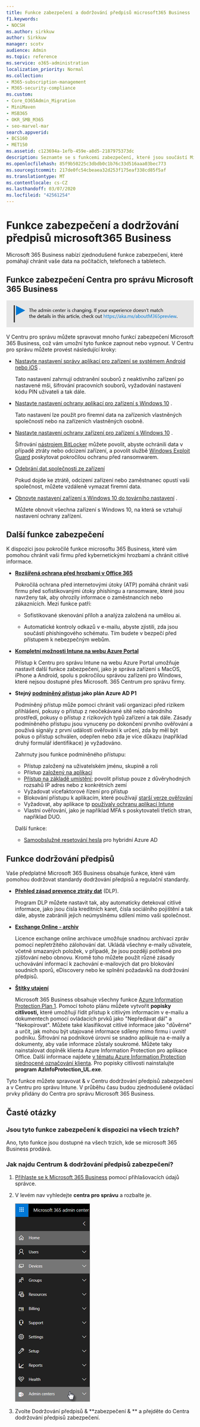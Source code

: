 ```yaml
---
title: Funkce zabezpečení a dodržování předpisů microsoft365 Business
f1.keywords:
- NOCSH
ms.author: sirkkuw
author: Sirkkuw
manager: scotv
audience: Admin
ms.topic: reference
ms.service: o365-administration
localization_priority: Normal
ms.collection:
- M365-subscription-management
- M365-security-compliance
ms.custom:
- Core_O365Admin_Migration
- MiniMaven
- MSB365
- OKR_SMB_M365
- seo-marvel-mar
search.appverid:
- BCS160
- MET150
ms.assetid: c123694a-1efb-459e-a8d5-2187975373dc
description: Seznamte se s funkcemi zabezpečení, které jsou součástí Microsoftu 365 Business a pomáhají chránit vaše data na počítačích, telefonech a tabletech.
ms.openlocfilehash: 85f9b50225c3dbdb0c1b76c33d516aaa03bec773
ms.sourcegitcommit: 217de0fc54cbeaea32d253f175eaf338cd85f5af
ms.translationtype: MT
ms.contentlocale: cs-CZ
ms.lasthandoff: 03/07/2020
ms.locfileid: "42561254"
---
```

# <a name="microsoft-365-business-security-and-compliance-features"></a>Funkce zabezpečení a dodržování předpisů microsoft365 Business

Microsoft 365 Business nabízí zjednodušené funkce zabezpečení, které pomáhají chránit vaše data na počítačích, telefonech a tabletech.
    
## <a name="microsoft-365-business-admin-center-security-features"></a>Funkce zabezpečení Centra pro správu Microsoft 365 Business

[![Popis s informacemi o tom, jak se mění centrum pro správu. Další podrobnosti najdete na aka.ms/aboutM365preview.](../media/m365admincenterchanging.png)](https://docs.microsoft.com/office365/admin/microsoft-365-admin-center-preview)

V Centru pro správu můžete spravovat mnoho funkcí zabezpečení Microsoft 365 Business, což vám umožní tyto funkce zapnout nebo vypnout. V Centru pro správu můžete provést následující kroky:
  
- [Nastavte nastavení správy aplikací pro zařízení se systémem Android nebo iOS](app-protection-settings-for-android-and-ios.md) . 
    
    Tato nastavení zahrnují odstranění souborů z neaktivního zařízení po nastavené mši, šifrování pracovních souborů, vyžadování nastavení kódu PIN uživateli a tak dále.
    
- [Nastavte nastavení ochrany aplikací pro zařízení s Windows 10](protection-settings-for-windows-10-devices.md) . 
    
    Tato nastavení lze použít pro firemní data na zařízeních vlastněných společností nebo na zařízeních vlastněných osobně.
    
- [Nastavte nastavení ochrany zařízení pro zařízení s Windows 10](protection-settings-for-windows-10-pcs.md) . 
    
    Šifrování [nástrojem BitLocker](https://go.microsoft.com/fwlink/p/?linkid=871405) můžete povolit, abyste ochránili data v případě ztráty nebo odcizení zařízení, a povolit službě [Windows Exploit Guard](https://docs.microsoft.com/windows/security/threat-protection/microsoft-defender-atp/enable-exploit-protection) poskytovat pokročilou ochranu před ransomwarem. 
    
- [Odebrání dat společnosti ze zařízení](remove-company-data.md)
    
    Pokud dojde ke ztrátě, odcizení zařízení nebo zaměstnanec opustí vaši společnost, můžete vzdáleně vymazat firemní data.
    
- [Obnovte nastavení zařízení s Windows 10 do továrního nastavení](reset-devices-to-factory-settings.md) . 
    
    Můžete obnovit všechna zařízení s Windows 10, na která se vztahují nastavení ochrany zařízení.
    
## <a name="additional-security-features"></a>Další funkce zabezpečení 

K dispozici jsou pokročilé funkce microsoftu 365 Business, které vám pomohou chránit vaši firmu před kybernetickými hrozbami a chránit citlivé informace.
  
- **[Rozšířená ochrana před hrozbami v Office 365](https://support.office.com/article/e100fe7c-f2a1-4b7d-9e08-622330b83653)**
    
    Pokročilá ochrana před internetovými útoky (ATP) pomáhá chránit vaši firmu před sofistikovanými útoky phishingu a ransomware, které jsou navrženy tak, aby ohrozily informace o zaměstnancích nebo zákaznících. Mezi funkce patří:
    
  - Sofistikované skenování příloh a analýza založená na umělou ai.
    
  - Automatické kontroly odkazů v e-mailu, abyste zjistili, zda jsou součástí phishingového schématu. Tím budete v bezpečí před přístupem k nebezpečným webům.

- **[Kompletní možnosti Intune na webu Azure Portal](https://go.microsoft.com/fwlink/p/?linkid=871403)**
    
    Přístup k Centru pro správu Intune na webu Azure Portal umožňuje nastavit další funkce zabezpečení, jako je správa zařízení s MacOS, iPhone a Android, spolu s pokročilou správou zařízení pro Windows, které nejsou dostupné přes Microsoft. 365 Centrum pro správu firmy.
- **Stejný [podmíněný přístup](https://docs.microsoft.com/azure/active-directory/conditional-access/overview) jako plán Azure AD P1**


    Podmíněný přístup může pomoci chránit vaši organizaci před rizikem přihlášení, pokusy o přístup z neočekávané sítě nebo národního prostředí, pokusy o přístup z rizikových typů zařízení a tak dále. Zásady podmíněného přístupu jsou vynuceny po dokončení prvního ověřování a používá signály z první události ověřování k určení, zda by měl být pokus o přístup schválen, odepřen nebo zda je více důkazu (například druhý formulář identifikace) je vyžadováno.

    Zahrnuty jsou funkce podmíněného přístupu:

    - Přístup založený na uživatelském jménu, skupině a roli
    - Přístup [založený na aplikaci](https://docs.microsoft.com/azure/active-directory/conditional-access/app-based-conditional-access) 
    - [Přístup na základě umístění](https://docs.microsoft.com/azure/active-directory/authentication/howto-registration-mfa-sspr-combined#conditional-access-policies-for-combined-registration);  povolit přístup pouze z důvěryhodných rozsahů IP adres nebo z konkrétních zemí 
    - Vyžadovat vícefaktorové řízení pro přístup
    - Blokování přístupu k aplikacím, které používají [starší verze ověřování](https://docs.microsoft.com/azure/active-directory/conditional-access/block-legacy-authentication)
    - Vyžadovat, aby aplikace tp [používaly ochranu aplikací Intune](https://docs.microsoft.com/azure/active-directory/conditional-access/app-protection-based-conditional-access)
    - Vlastní ověřování, jako je například MFA s poskytovateli třetích stran, například DUO.
   
    Další funkce:
    - [Samoobslužné resetování hesla](https://docs.microsoft.com/azure/active-directory/authentication/concept-sspr-customization) pro hybridní Azure AD
    
## <a name="compliance-features"></a>Funkce dodržování předpisů

Vaše předplatné Microsoft 365 Business obsahuje funkce, které vám pomohou dodržovat standardy dodržování předpisů a regulační standardy.

- **[Přehled zásad prevence ztráty dat](https://support.office.com/article/1966b2a7-d1e2-4d92-ab61-42efbb137f5e)** (DLP). 
    
    Program DLP můžete nastavit tak, aby automaticky detekoval citlivé informace, jako jsou čísla kreditních karet, čísla sociálního pojištění a tak dále, abyste zabránili jejich neúmyslnému sdílení mimo vaši společnost.
    
- **[Exchange Online - archiv](https://products.office.com/exchange/microsoft-exchange-online-archiving-email)**
    
    Licence exchange online archivace umožňuje snadnou archivaci zpráv pomocí nepřetržitého zálohování dat. Ukládá všechny e-maily uživatele, včetně smazaných položek, v případě, že jsou později potřebné pro zjišťování nebo obnovu. Kromě toho můžete použít různé zásady uchovávání informací k zachování e-mailových dat pro blokování soudních sporů, eDiscovery nebo ke splnění požadavků na dodržování předpisů.
    
- **[Štítky utajení](https://docs.microsoft.com/microsoft-365/compliance/sensitivity-labels)**

   Microsoft 365 Business obsahuje všechny funkce [Azure Information Protection Plan 1](https://go.microsoft.com/fwlink/p/?linkid=871407). Pomocí tohoto plánu můžete vytvořit **popisky citlivosti,** které umožňují řídit přístup k citlivým informacím v e-mailu a dokumentech pomocí ovládacích prvků jako "Nepředávat dál" a "Nekopírovat". Můžete také klasifikovat citlivé informace jako "důvěrné" a určit, jak mohou být utajované informace sdíleny mimo firmu i uvnitř podniku. Šifrování na podnikové úrovni se snadno aplikuje na e-maily a dokumenty, aby vaše informace zůstaly soukromé. Můžete taky nainstalovat doplněk klienta Azure Information Protection pro aplikace Office. Další informace najdete [v tématu Azure Information Protection sjednocené označování klienta](https://docs.microsoft.com/azure/information-protection/rms-client/unifiedlabelingclient-version-release-history). Pro popisky citlivosti nainstalujte **program AzInfoProtection_UL.exe**.

Tyto funkce můžete spravovat &amp; v Centru dodržování předpisů zabezpečení a v Centru pro správu Intune. V průběhu času budou zjednodušené ovládací prvky přidány do Centra pro správu Microsoft 365 Business.
  
    
## <a name="faq"></a>Časté otázky

 ### <a name="are-these-security-features-available-in-all-markets"></a>Jsou tyto funkce zabezpečení k dispozici na všech trzích?
  
Ano, tyto funkce jsou dostupné na všech trzích, kde se microsoft 365 Business prodává.
  
### <a name="how-do-i-find-the-security-amp-compliance-center"></a>Jak najdu Centrum &amp; dodržování předpisů zabezpečení?
  
1. [Přihlaste se k Microsoft 365 Business](https://portal.microsoft.com/) pomocí přihlašovacích údajů správce. 
    
2. V levém nav vyhledejte **centra pro správu** a rozbalte je. 
    
    ![V levém nánosu v Centru pro správu Microsoftu 365 zvolte Centra pro správu.](../media/fa4484f8-c637-45fd-a7bd-bdb3abfd6c03.png)
  
3. Zvolte Dodržování předpisů &amp; **zabezpečení &amp; ** a přejděte do Centra dodržování předpisů zabezpečení.
